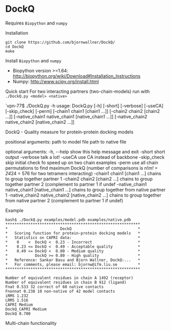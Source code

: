 # DockQ
Requires `Biopython` and `numpy` 

Installation
```
git clone https://github.com/bjornwallner/DockQ/
cd DockQ
make
```
Install `Biopython` and `numpy` 
- Biopython version >=1.64: http://biopython.org/wiki/Download#Installation_Instructions
- Numpy: http://www.scipy.org/install.html


Quick start
For two interacting partners (two-chain-models) run with
`./DockQ.py <model> <native>`

`vpn-77$ ./DockQ.py -h
usage: DockQ.py [-h] [-short] [-verbose] [-useCA] [-skip_check] [-perm]
                [-chain1 chain1 [chain1 ...]] [-chain2 chain2 [chain2 ...]]
                [-native_chain1 native_chain1 [native_chain1 ...]]
                [-native_chain2 native_chain2 [native_chain2 ...]]
                <model> <native>

DockQ - Quality measure for protein-protein docking models

positional arguments:
  <model>               path to model file
  <native>              path to native file

optional arguments:
  -h, --help            show this help message and exit
  -short                short output
  -verbose              talk a lot!
  -useCA                use CA instead of backbone
  -skip_check           skip initial check fo speed up on two chain examples
  -perm                 use all chain permutations to find maximum DockQ
                        (number of comparisons is n!*m! = 24*24 = 576 for two
                        tetramers interacting)
  -chain1 chain1 [chain1 ...]
                        chains to group together partner 1
  -chain2 chain2 [chain2 ...]
                        chains to group together partner 2 (complement to
                        partner 1 if undef
  -native_chain1 native_chain1 [native_chain1 ...]
                        chains to group together from native partner 1
  -native_chain2 native_chain2 [native_chain2 ...]
                        chains to group together from native partner 2
                        (complement to partner 1 if undef)
			


Example
```
bash$ ./DockQ.py examples/model.pdb examples/native.pdb
***********************************************************
*                       DockQ                             *
*   Scoring function for protein-protein docking models   *
*   Statistics on CAPRI data:                             *
*    0    <  DockQ <  0.23 - Incorrect                    *
*    0.23 <= DockQ <  0.49 - Acceptable quality           *
*    0.49 <= DockQ <  0.80 - Medium quality               *
*            DockQ >= 0.80 - High quality                 *
*   Reference: Sankar Basu and Bjorn Wallner, DockQ:...   *
*   For comments, please email: bjornw@ifm.liu.se         *
***********************************************************

Number of equivalent residues in chain A 1492 (receptor)
Number of equivalent residues in chain B 912 (ligand)
Fnat 0.533 32 correct of 60 native contacts
Fnonnat 0.238 10 non-native of 42 model contacts
iRMS 1.232
LRMS 1.516
CAPRI Medium
DockQ_CAPRI Medium
DockQ 0.700

``` 
Multi-chain functionality


